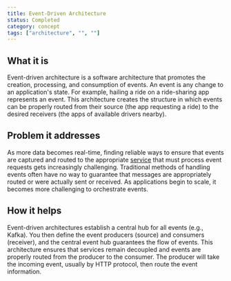 ```yaml
---
title: Event-Driven Architecture
status: Completed
category: concept
tags: ["architecture", "", ""]
---
```


## What it is

Event-driven architecture is a software architecture that promotes the creation, processing, and consumption of events.
An event is any change to an application's state.
For example, hailing a ride on a ride-sharing app represents an event.
This architecture creates the structure in which events can be properly routed from their source (the app requesting a ride) to the desired receivers (the apps of available drivers nearby).

## Problem it addresses

As more data becomes real-time, finding reliable ways to ensure that events are captured and routed to the appropriate [service](/service/) that must process event requests gets increasingly challenging.
Traditional methods of handling events often have no way to guarantee that messages are appropriately routed or were actually sent or received.
As applications begin to scale, it becomes more challenging to orchestrate events.

## How it helps

Event-driven architectures establish a central hub for all events (e.g., Kafka).
You then define the event producers (source) and consumers (receiver), and the central event hub guarantees the flow of events.
This architecture ensures that services remain decoupled and events are properly routed from the producer to the consumer.
The producer will take the incoming event, usually by HTTP protocol, then route the event information.
